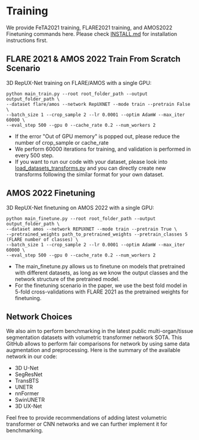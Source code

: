 # Training

We provide FeTA2021 training, FLARE2021 training, and AMOS2022 Finetuning commands here.
Please check [INSTALL.md](INSTALL.md) for installation instructions first.

## FLARE 2021 & AMOS 2022 Train From Scratch Scenario
3D RepUX-Net training on FLARE/AMOS with a single GPU:
```
python main_train.py --root root_folder_path --output output_folder_path \
--dataset flare/amos --network RepUXNET --mode train --pretrain False \
--batch_size 1 --crop_sample 2 --lr 0.0001 --optim AdamW --max_iter 60000 \ 
--eval_step 500 --gpu 0 --cache_rate 0.2 --num_workers 2
```

- If the error "Out of GPU memory" is popped out, please reduce the number of crop_sample or cache_rate 
- We perform 60000 iterations for training, and validation is performed in every 500 step.
- If you want to run our code with your dataset, please look into [load_datasets_transforms.py](load_datasets_transforms.py) and you can directly create new transforms following the similar format for your own dataset. 

## AMOS 2022 Finetuning
3D RepUX-Net finetuning on AMOS 2022 with a single GPU:
```
python main_finetune.py --root root_folder_path --output output_folder_path \
--dataset amos --network REPUXNET --mode train --pretrain True \
--pretrained_weights path_to_pretrained_weights --pretrain_classes 5 (FLARE number of classes) \
--batch_size 1 --crop_sample 2 --lr 0.0001 --optim AdamW --max_iter 60000 \ 
--eval_step 500 --gpu 0 --cache_rate 0.2 --num_workers 2
```

- The main_finetune.py allows us to finetune on models that pretrained with different datasets, as long as we know the output classes and the network structure of the pretrained model.
- For the finetuning scenario in the paper, we use the best fold model in 5-fold cross-validations with FLARE 2021 as the pretrained weights for finetuning.

## Network Choices
We also aim to perform benchmarking in the latest public multi-organ/tissue segmentation datasets with volumetric transformer network SOTA. This GitHub allows to perform fair comparisons for network by using same data augmentation and preprocessing. Here is the summary of the available network in our code:
- 3D U-Net
- SegResNet
- TransBTS
- UNETR
- nnFormer
- SwinUNETR
- 3D UX-Net

Feel free to provide recommendations of adding latest volumetric transformer or CNN networks and we can further implement it for benchmarking.

